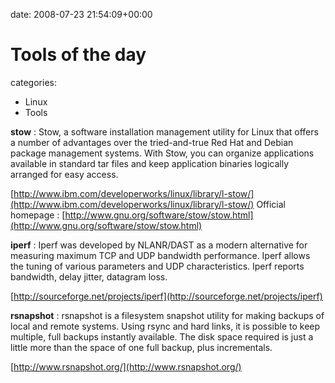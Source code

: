 


date: 2008-07-23 21:54:09+00:00


# Tools of the day

categories:
- Linux
- Tools


**stow** : Stow, a software installation management utility for Linux that offers a number of advantages over the tried-and-true Red Hat and Debian package management systems. With Stow, you can organize applications available in standard tar files and keep application binaries logically arranged for easy access.

[http://www.ibm.com/developerworks/linux/library/l-stow/](http://www.ibm.com/developerworks/linux/library/l-stow/)
Official homepage : [http://www.gnu.org/software/stow/stow.html](http://www.gnu.org/software/stow/stow.html)

**iperf** : Iperf was developed by NLANR/DAST as a modern alternative for measuring maximum TCP and UDP bandwidth performance. Iperf allows the tuning of various parameters and UDP characteristics. Iperf reports bandwidth, delay jitter, datagram loss.

[http://sourceforge.net/projects/iperf](http://sourceforge.net/projects/iperf)

**rsnapshot** : rsnapshot is a filesystem snapshot utility for making backups of local and remote systems.
Using rsync and hard links, it is possible to keep multiple, full backups instantly available. The disk space required is just a little more than the space of one full backup, plus incrementals. 

[http://www.rsnapshot.org/](http://www.rsnapshot.org/)
